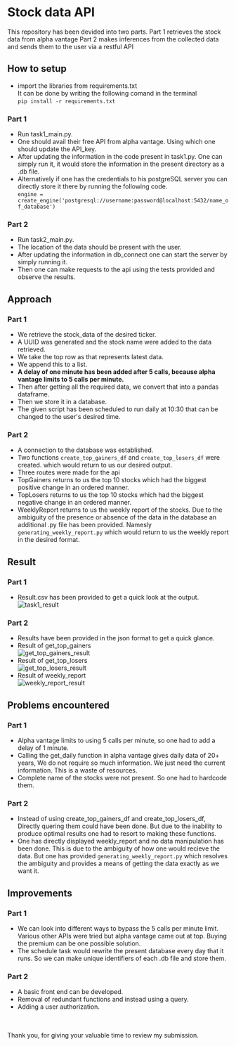 # Stock data API

This repository has been devided into two parts.
Part 1 retrieves the stock data from alpha vantage 
Part 2 makes inferences from the collected data and sends them to the user via a restful API

## How to setup
* import the libraries from requirements.txt <br />
It can be done by writing the following comand in the terminal <br />
```pip install -r requirements.txt```


### Part 1
<!-- one should have the configurations of postgreSQL with them.  -->
* Run task1_main.py.
* One should avail their free API from alpha vantage. Using which one should update the API_key. <br />
* After updating the information in the code present in task1.py.
One can simply run it, it would store the information in the present directory as a .db file. <br />
* Alternatively if one has the credentials to his postgreSQL server you can directly store it there by running the following code.<br />
```engine = create_engine('postgresql://username:password@localhost:5432/name_of_database')```

### Part 2
* Run task2_main.py.
* The location of the data should be present with the user. 
* After updating the information in db_connect one can start the server by simply running it.
* Then one can make requests to the api using the tests provided and observe the results.

## Approach

### Part 1
* We retrieve the stock_data of the desired ticker.
* A UUID was generated and the stock name were added to the data retrieved. 
* We take the top row as that represents latest data. 
* We append this to a list.
* **A delay of one minute has been added after 5 calls, because alpha vantage limits to 5 calls per minute.**
* Then after getting all the required data, we convert that into a pandas dataframe.
* Then we store it in a database.
* The given script has been scheduled to run daily at 10:30 that can be changed to the user's desired time.

### Part 2
* A connection to the database was established.
* Two functions ```create_top_gainers_df``` and ```create_top_losers_df``` were created. which would return to us our desired output. 
* Three routes were made for the api 
* TopGainers returns to us the top 10 stocks which had the biggest positive change in an ordered manner.
* TopLosers returns to us the top 10 stocks which had the biggest negative change in an ordered manner.
* WeeklyReport returns to us the weekly report of the stocks. Due to the ambiguity of the presence or absence of the data in the database an additional 
.py file has been provided. Namesly ```generating_weekly_report.py``` which would return to us the weekly report in the desired format.

## Result

### Part 1
* Result.csv has been provided to get a quick look at the output.
![task1_result](https://github.com/goyalpramod/dayzero-python-problem-my_submission/blob/main/images/task1_result.png)

### Part 2
* Results have been provided in the json format to get a quick glance. 
* Result of get_top_gainers <br />
![get_top_gainers_result](https://github.com/goyalpramod/dayzero-python-problem-my_submission/blob/main/images/get_top_gainers_result.png)
* Result of get_top_losers <br />
![get_top_losers_result](https://github.com/goyalpramod/dayzero-python-problem-my_submission/blob/main/images/get_top_losers_result.png)
* Result of weekly_report <br />
![weekly_report_result](https://github.com/goyalpramod/dayzero-python-problem-my_submission/blob/main/images/weekly_report_result.png)


## Problems encountered

### Part 1
* Alpha vantage limits to using 5 calls per minute, so one had to add a delay of 1 minute. 
* Calling the get_daily function in alpha vantage gives daily data of 20+ years, We do not require so much information. We just need the current information.
This is a waste of resources. 
* Complete name of the stocks were not present. So one had to hardcode them.

### Part 2
* Instead of using create_top_gainers_df and create_top_losers_df, Directly quering them could have been done. But due to the inability to produce optimal results 
one had to resort to making these functions.
* One has directly displayed weekly_report and no data manipulation has been done. This is due to the ambiguity of how one would recieve the data. But one has provided 
```generating_weekly_report.py``` which resolves the ambiguity and provides a means of getting the data exactly as we want it.

## Improvements

### Part 1 
* We can look into different ways to bypass the 5 calls per minute limit. Various other APIs were tried but alpha vantage came out at top. Buying the premium can be one possible solution.
* The schedule task would rewrite the present database every day that it runs. So we can make unique identifiers of each .db file and store them. 


### Part 2
* A basic front end can be developed. 
* Removal of redundant functions and instead using a query.
* Adding a user authorization.

<br />
<br />
<footer> Thank you, for giving your valuable time to review my submission. </footer>
